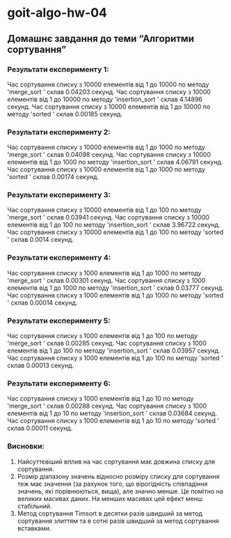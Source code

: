 # goit-algo-hw-04
## Домашнє завдання до теми “Алгоритми сортування”

### Результати експерименту 1:
Час сортування списку з 10000 елементів від 1 до 10000 по методу 'merge_sort     ' склав 0.04203 секунд. 
Час сортування списку з 10000 елементів від 1 до 10000 по методу 'insertion_sort ' склав 4.14896 секунд. 
Час сортування списку з 10000 елементів від 1 до 10000 по методу 'sorted         ' склав 0.00185 секунд. 

### Результати експерименту 2:
Час сортування списку з 10000 елементів від 1 до 1000 по методу 'merge_sort     ' склав 0.04098 секунд. 
Час сортування списку з 10000 елементів від 1 до 1000 по методу 'insertion_sort ' склав 4.06791 секунд. 
Час сортування списку з 10000 елементів від 1 до 1000 по методу 'sorted         ' склав 0.00174 секунд. 

### Результати експерименту 3:
Час сортування списку з 10000 елементів від 1 до 100 по методу 'merge_sort     ' склав 0.03941 секунд. 
Час сортування списку з 10000 елементів від 1 до 100 по методу 'insertion_sort ' склав 3.96722 секунд. 
Час сортування списку з 10000 елементів від 1 до 100 по методу 'sorted         ' склав 0.0014 секунд. 

### Результати експерименту 4:
Час сортування списку з 1000 елементів від 1 до 1000 по методу 'merge_sort     ' склав 0.00301 секунд. 
Час сортування списку з 1000 елементів від 1 до 1000 по методу 'insertion_sort ' склав 0.03777 секунд. 
Час сортування списку з 1000 елементів від 1 до 1000 по методу 'sorted         ' склав 0.00014 секунд. 

### Результати експерименту 5:
Час сортування списку з 1000 елементів від 1 до 100 по методу 'merge_sort     ' склав 0.00285 секунд. 
Час сортування списку з 1000 елементів від 1 до 100 по методу 'insertion_sort ' склав 0.03957 секунд. 
Час сортування списку з 1000 елементів від 1 до 100 по методу 'sorted         ' склав 0.00013 секунд. 

### Результати експерименту 6:
Час сортування списку з 1000 елементів від 1 до 10 по методу 'merge_sort     ' склав 0.00288 секунд. 
Час сортування списку з 1000 елементів від 1 до 10 по методу 'insertion_sort ' склав 0.03684 секунд. 
Час сортування списку з 1000 елементів від 1 до 10 по методу 'sorted         ' склав 0.00011 секунд. 


### Висновки:
1. Найсуттєвіший вплив на час сортування має довжина списку для сортування.
2. Розмір діапазону значень відносно розміру списку для сортування теж має значення (за рахунок того, що вірогідність співпадіння значень, які порівнюються, вища), але значно менше. Це помітно на великих масивах даних. На менших масивах цей ефект менш стабільний.
3. Метод сортування Timsort в десятки разів швидший за метод сортування злиттям та в сотні разів швидший за метод сортування вставками.